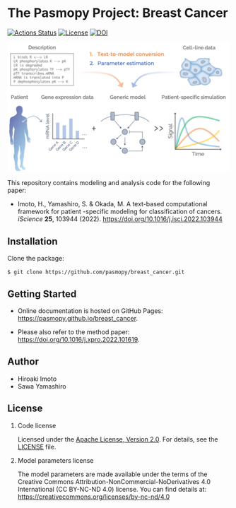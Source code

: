 # The Pasmopy Project: Breast Cancer

[![Actions Status](https://github.com/pasmopy/breast_cancer/workflows/Tests/badge.svg)](https://github.com/pasmopy/breast_cancer/actions)
[![License](https://img.shields.io/badge/License-Apache%202.0-green.svg?logo=apache)](https://opensource.org/licenses/Apache-2.0)
[![DOI](https://zenodo.org/badge/DOI/10.5281/zenodo.6781265.svg)](https://doi.org/10.5281/zenodo.6781265)

[![overview](https://raw.githubusercontent.com/pasmopy/pasmopy/master/docs/_static/img/overview.png)](https://pasmopy.readthedocs.io)

This repository contains modeling and analysis code for the following paper:

- Imoto, H., Yamashiro, S. & Okada, M. A text-based computational framework for patient -specific modeling for classification of cancers. _iScience_ **25**, 103944 (2022). https://doi.org/10.1016/j.isci.2022.103944

## Installation

Clone the package:

```shell
$ git clone https://github.com/pasmopy/breast_cancer.git
```

## Getting Started

- Online documentation is hosted on GitHub Pages: https://pasmopy.github.io/breast_cancer.

- Please also refer to the method paper: https://doi.org/10.1016/j.xpro.2022.101619.

## Author

- Hiroaki Imoto
- Sawa Yamashiro

## License

1. Code license

   Licensed under the [Apache License, Version 2.0](https://www.apache.org/licenses/LICENSE-2.0). For details, see the [LICENSE](LICENSE) file.

2. Model parameters license

   The model parameters are made available under the terms of the Creative Commons Attribution-NonCommercial-NoDerivatives 4.0 International (CC BY-NC-ND 4.0) license. You can find details at: https://creativecommons.org/licenses/by-nc-nd/4.0
